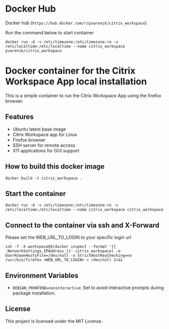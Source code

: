 # Docker Hub

Docker hub (`https://hub.docker.com/r/pvarenik/citrix_workspace`)

Run the command below to start container
```
docker run -d -v /etc/timezone:/etc/timezone:ro -v /etc/localtime:/etc/localtime --name citrix_workspace pvarenik/citrix_workspace
```

# Docker container for the Citrix Workspace App local installation

This is a simple container to run the Citrix Workspace App using the firefox browser.

## Features

- Ubuntu latest base image
- Citrix Workspace app for Linux
- Firefox browser
- SSH server for remote access
- X11 applications for GUI support

## How to build this docker image
```
docker build -t citrix_workspace .
```

## Start the container
```
docker run -d -v /etc/timezone:/etc/timezone:ro -v /etc/localtime:/etc/localtime --name citrix_workspace citrix_workspace
```

## Connect to the container via ssh and X-Forward
Please set the WEB_URL_TO_LOGIN to your specific login url
```
ssh -f -X workspace@$(docker inspect --format '{{ .NetworkSettings.IPAddress }}' citrix_workspace) -o UserKnownHostsFile=/dev/null -o StrictHostKeyChecking=no /usr/bin/firefox <WEB_URL_TO_LOGIN> > /dev/null 2>&1
```

## Environment Variables

- `DEBIAN_FRONTEND=noninteractive`: Set to avoid interactive prompts during package installation.

## License

This project is licensed under the MIT License.